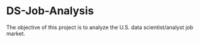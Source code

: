 # DS-Job-Analysis

The objective of this project is to analyze the U.S. data scientist/analyst job market. 